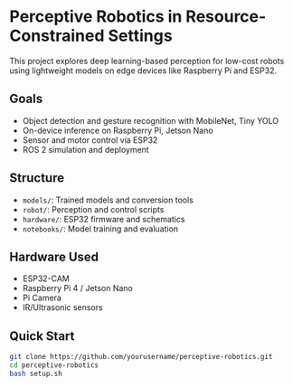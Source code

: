 # Perceptive Robotics in Resource-Constrained Settings

This project explores deep learning-based perception for low-cost robots using lightweight models on edge devices like Raspberry Pi and ESP32.

## Goals
- Object detection and gesture recognition with MobileNet, Tiny YOLO
- On-device inference on Raspberry Pi, Jetson Nano
- Sensor and motor control via ESP32
- ROS 2 simulation and deployment

## Structure
- `models/`: Trained models and conversion tools
- `robot/`: Perception and control scripts
- `hardware/`: ESP32 firmware and schematics
- `notebooks/`: Model training and evaluation

## Hardware Used
- ESP32-CAM
- Raspberry Pi 4 / Jetson Nano
- Pi Camera
- IR/Ultrasonic sensors

## Quick Start
```bash
git clone https://github.com/yourusername/perceptive-robotics.git
cd perceptive-robotics
bash setup.sh
